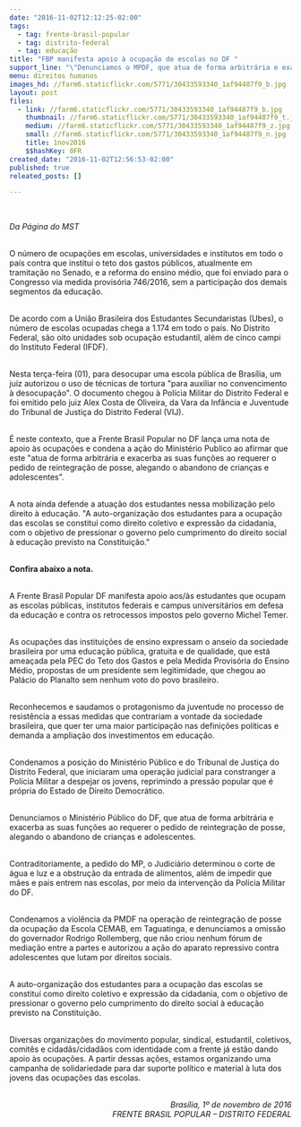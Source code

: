 ```yaml
---
date: "2016-11-02T12:12:25-02:00"
tags:
  - tag: frente-brasil-popular
  - tag: distrito-federal
  - tag: educação
title: "FBP manifesta apoio à ocupação de escolas no DF "
support_line: "\"Denunciamos o MPDF, que atua de forma arbitrária e exacerba as suas funções ao requerer o pedido de reintegração de posse, alegando o abandono de crianças e adolescentes\""
menu: direitos humanos
images_hd: //farm6.staticflickr.com/5771/30433593340_1af94487f9_b.jpg
layout: post
files:
  - link: //farm6.staticflickr.com/5771/30433593340_1af94487f9_b.jpg
    thumbnail: //farm6.staticflickr.com/5771/30433593340_1af94487f9_t.jpg
    medium: //farm6.staticflickr.com/5771/30433593340_1af94487f9_z.jpg
    small: //farm6.staticflickr.com/5771/30433593340_1af94487f9_n.jpg
    title: 1nov2016
    $$hashKey: 0FR
created_date: "2016-11-02T12:56:53-02:00"
published: true
releated_posts: []

---
```

<p>&nbsp;</p>

<p><em>Da P&aacute;gina do MST</em></p>

<p><br />
O n&uacute;mero de ocupa&ccedil;&otilde;es em escolas, universidades e institutos em todo o pa&iacute;s contra que institui o teto dos gastos p&uacute;blicos, atualmente em tramita&ccedil;&atilde;o no Senado, e a reforma do ensino m&eacute;dio, que foi enviado para o Congresso via medida provis&oacute;ria 746/2016, sem a participa&ccedil;&atilde;o dos demais segmentos da educa&ccedil;&atilde;o.</p>

<p><br />
De acordo com a Uni&atilde;o Brasileira dos Estudantes Secundaristas (Ubes), o n&uacute;mero de escolas ocupadas chega a 1.174 em todo o pa&iacute;s. No Distrito Federal, s&atilde;o oito unidades sob ocupa&ccedil;&atilde;o estudantil, al&eacute;m de cinco campi do Instituto Federal (IFDF).</p>

<p><br />
Nesta ter&ccedil;a-feira (01),&nbsp;para desocupar uma escola p&uacute;blica de Bras&iacute;lia, um ju&iacute;z autorizou o uso de t&eacute;cnicas de tortura &quot;para auxiliar no convencimento &agrave; desocupa&ccedil;&atilde;o&quot;. O documento chegou &agrave; Pol&iacute;cia Militar do Distrito Federal e foi emitido pelo juiz Alex Costa de Oliveira, da Vara da Inf&acirc;ncia e Juventude do Tribunal de Justi&ccedil;a do Distrito Federal (VIJ).</p>

<p><br />
&Eacute; neste contexto, que a Frente Brasil Popular no DF lan&ccedil;a uma nota de apoio &agrave;s ocupa&ccedil;&otilde;es e condena a a&ccedil;&atilde;o do Minist&eacute;rio Publico ao afirmar que este &quot;atua de forma arbitr&aacute;ria e exacerba as suas fun&ccedil;&otilde;es ao requerer o pedido de reintegra&ccedil;&atilde;o de posse, alegando o abandono de crian&ccedil;as e adolescentes&quot;.</p>

<p><br />
A nota ainda defende a atua&ccedil;&atilde;o dos estudantes nessa mobiliza&ccedil;&atilde;o pelo direito &agrave; educa&ccedil;&atilde;o. &quot;A auto-organiza&ccedil;&atilde;o dos estudantes para a ocupa&ccedil;&atilde;o das escolas se constitu&iacute; como direito coletivo e express&atilde;o da cidadania, com o objetivo de pressionar o governo pelo cumprimento do direito social &agrave; educa&ccedil;&atilde;o previsto na Constitui&ccedil;&atilde;o.&quot;</p>

<p><br />
<strong>Confira abaixo a nota.&nbsp;</strong></p>

<p><br />
A Frente Brasil Popular DF manifesta apoio aos/&agrave;s estudantes que ocupam as escolas p&uacute;blicas, institutos federais e campus universit&aacute;rios em defesa da educa&ccedil;&atilde;o e contra os retrocessos impostos pelo governo Michel Temer.&nbsp;</p>

<p><br />
As ocupa&ccedil;&otilde;es das institui&ccedil;&otilde;es de ensino expressam o anseio da sociedade brasileira por uma educa&ccedil;&atilde;o p&uacute;blica, gratuita e de qualidade, que est&aacute; amea&ccedil;ada pela PEC do Teto dos Gastos e pela Medida Provis&oacute;ria do Ensino M&eacute;dio, propostas de um presidente sem legitimidade, que chegou ao Pal&aacute;cio do Planalto sem nenhum voto do povo brasileiro.</p>

<p><br />
Reconhecemos e saudamos o protagonismo da juventude no processo de resist&ecirc;ncia a essas medidas que contrariam a vontade da sociedade brasileira, que quer ter uma maior participa&ccedil;&atilde;o nas defini&ccedil;&otilde;es pol&iacute;ticas e demanda a amplia&ccedil;&atilde;o dos investimentos em educa&ccedil;&atilde;o.&nbsp;</p>

<p><br />
Condenamos a posi&ccedil;&atilde;o do Minist&eacute;rio P&uacute;blico e do Tribunal de Justi&ccedil;a do Distrito Federal, que iniciaram uma opera&ccedil;&atilde;o judicial para constranger a Pol&iacute;cia Militar a despejar os jovens, reprimindo a press&atilde;o popular que &eacute; pr&oacute;pria do Estado de Direito Democr&aacute;tico.</p>

<p><br />
Denunciamos o Minist&eacute;rio P&uacute;blico do DF, que atua de forma arbitr&aacute;ria e exacerba as suas fun&ccedil;&otilde;es ao requerer o pedido de reintegra&ccedil;&atilde;o de posse, alegando o abandono de crian&ccedil;as e adolescentes.</p>

<p><br />
Contraditoriamente, a pedido do MP, o Judici&aacute;rio determinou o corte de &aacute;gua e luz e a obstru&ccedil;&atilde;o da entrada de alimentos, al&eacute;m de impedir que m&atilde;es e pais entrem nas escolas, por meio da interven&ccedil;&atilde;o da Pol&iacute;cia Militar do DF.</p>

<p><br />
Condenamos a viol&ecirc;ncia da PMDF na opera&ccedil;&atilde;o de reintegra&ccedil;&atilde;o de posse da ocupa&ccedil;&atilde;o da Escola CEMAB, em Taguatinga, e denunciamos a omiss&atilde;o do governador Rodrigo Rollemberg, que n&atilde;o criou nenhum f&oacute;rum de media&ccedil;&atilde;o entre a partes e autorizou a a&ccedil;&atilde;o do aparato repressivo contra adolescentes que lutam por direitos sociais.&nbsp;</p>

<p><br />
A auto-organiza&ccedil;&atilde;o dos estudantes para a ocupa&ccedil;&atilde;o das escolas se constitu&iacute; como direito coletivo e express&atilde;o da cidadania, com o objetivo de pressionar o governo pelo cumprimento do direito social &agrave; educa&ccedil;&atilde;o previsto na Constitui&ccedil;&atilde;o.</p>

<p><br />
Diversas organiza&ccedil;&otilde;es do movimento popular, sindical, estudantil, coletivos, comit&ecirc;s e cidad&atilde;s/cidad&atilde;os com identidade com a frente j&aacute; est&atilde;o dando apoio &agrave;s ocupa&ccedil;&otilde;es. A partir dessas a&ccedil;&otilde;es, estamos organizando uma campanha de solidariedade para dar suporte pol&iacute;tico e material &agrave; luta dos jovens das ocupa&ccedil;&otilde;es das escolas.</p>

<p style="text-align: right;"><br />
<em>Bras&iacute;lia, 1&ordm; de novembro de 2016<br />
FRENTE BRASIL POPULAR &ndash; DISTRITO FEDERAL</em></p>
